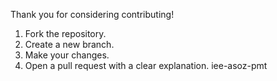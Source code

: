 Thank you for considering contributing!

1. Fork the repository.
2. Create a new branch.
3. Make your changes.
4. Open a pull request with a clear explanation.
iee-asoz-pmt
